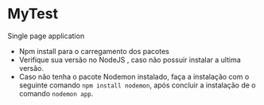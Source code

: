 # MyTest
Single page application


* Npm install para o carregamento dos pacotes
* Verifique sua versão no NodeJS , caso não possuir instalar a ultima versão.
* Caso não tenha o pacote Nodemon instalado, faça a instalação com o seguinte comando `npm install nodemon`,
após concluir a instalação de o comando `nodemon app`.
